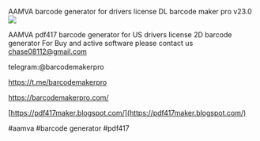 AAMVA barcode generator for drivers license
DL barcode maker pro v23.0
![](https://barcodemakerpro.com/wp-content/uploads/2022/10/barcodemakerpro-768x569.jpg)

AAMVA pdf417 barcode generator for US drivers license
2D barcode generator
For Buy and active software please contact us
chase08112@gmail.com

telegram:@barcodemakerpro

https://t.me/barcodemakerpro

https://barcodemakerpro.com/

[https://pdf417maker.blogspot.com/](https://pdf417maker.blogspot.com/)

#aamva #barcode generator #pdf417
